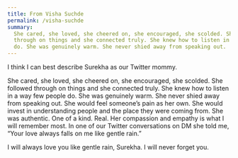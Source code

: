 ```yaml
---
title: From Visha Suchde
permalink: /visha-suchde
summary:
  She cared, she loved, she cheered on, she encouraged, she scolded. She followed
  through on things and she connected truly. She knew how to listen in a way few people
  do. She was genuinely warm. She never shied away from speaking out.
---
```


I think I can best describe Surekha as our Twitter mommy.

She cared, she loved, she cheered on, she encouraged, she scolded. She followed through on things and she connected truly. She knew how to listen in a way few people do. She was genuinely warm. She never shied away from speaking out. She would feel someone’s pain as her own. She would invest in understanding people and the place they were coming from. She was authentic. One of a kind. Real. Her compassion and empathy is what I will remember most. In one of our Twitter conversations on DM she told me, “Your love always falls on me like gentle rain.”

I will always love you like gentle rain, Surekha. I will never forget you.
